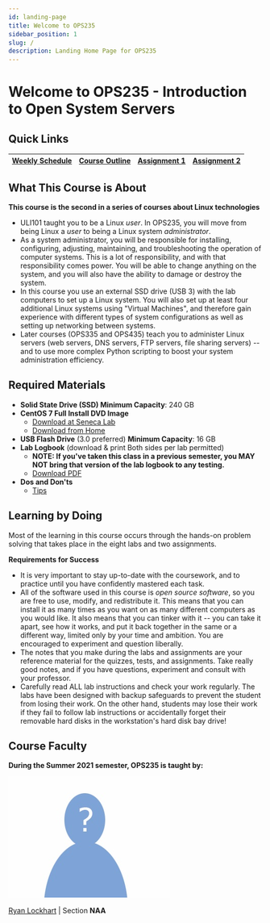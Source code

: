 ```yaml
---
id: landing-page
title: Welcome to OPS235
sidebar_position: 1
slug: /
description: Landing Home Page for OPS235
---
```


# Welcome to OPS235 - Introduction to Open System Servers

## Quick Links

| [Weekly Schedule](./weekly-schedule.md) | [Course Outline](https://ict.senecacollege.ca/course/ops235) | [Assignment 1](/B-Assignments/assignment1.md) | [Assignment 2](/B-Assignments/assignment2.md) |
| --- | --- | --- | --- |

## What This Course is About

**This course is the second in a series of courses about Linux technologies**

- ULI101 taught you to be a Linux _user_. In OPS235, you will move from being Linux a _user_ to being a Linux system _administrator_.
- As a system administrator, you will be responsible for installing, configuring, adjusting, maintaining, and troubleshooting the operation of computer systems. This is a lot of responsibility, and with that responsibility comes power. You will be able to change anything on the system, and you will also have the ability to damage or destroy the system.
- In this course you use an external SSD drive (USB 3) with the lab computers to set up a Linux system. You will also set up at least four additional Linux systems using "Virtual Machines", and therefore gain experience with different types of system configurations as well as setting up networking between systems.
- Later courses (OPS335 and OPS435) teach you to administer Linux servers (web servers, DNS servers, FTP servers, file sharing servers) -- and to use more complex Python scripting to boost your system administration efficiency.

## Required Materials

- **Solid State Drive (SSD)	Minimum Capacity**: 240 GB
- **CentOS 7 Full Install DVD Image**
    - [Download at Seneca Lab](https://mirror.senecacollege.ca/centos/7/isos/x86_64/CentOS-7-x86_64-DVD-2003.iso)
    - [Download from Home](http://centos.mirror.rafal.ca/7.9.2009/isos/x86_64/)
- **USB Flash Drive** (3.0 preferred)	**Minimum Capacity**: 16 GB
- **Lab Logbook** (download & print Both sides per lab permitted)
    - **NOTE: If you've taken this class in a previous semester, you MAY NOT bring that version of the lab logbook to any testing.**
    - [Download PDF](/files/OPS235_logbook.pdf)
- **Dos and Don'ts**
    - [Tips](/C-ExtraResources/tips.md)

## Learning by Doing

Most of the learning in this course occurs through the hands-on problem solving that takes place in the eight labs and two assignments.

**Requirements for Success**

- It is very important to stay up-to-date with the coursework, and to practice until you have confidently mastered each task.
- All of the software used in this course is _open source software_, so you are free to use, modify, and redistribute it. This means that you can install it as many times as you want on as many different computers as you would like. It also means that you can tinker with it -- you can take it apart, see how it works, and put it back together in the same or a different way, limited only by your time and ambition. You are encouraged to experiment and question liberally.
- The notes that you make during the labs and assignments are your reference material for the quizzes, tests, and assignments. Take really good notes, and if you have questions, experiment and consult with your professor.
- Carefully read ALL lab instructions and check your work regularly. The labs have been designed with backup safeguards to prevent the student from losing their work. On the other hand, students may lose their work if they fail to follow lab instructions or accidentally forget their removable hard disks in the workstation's hard disk bay drive!

## Course Faculty

**During the Summer 2021 semester, OPS235 is taught by:**

![Peter Callaghan](/img/Petercallaghan.jpg)

[Ryan Lockhart](mailto:ryan.lockhart@senecacollege.ca) \| Section **NAA**

